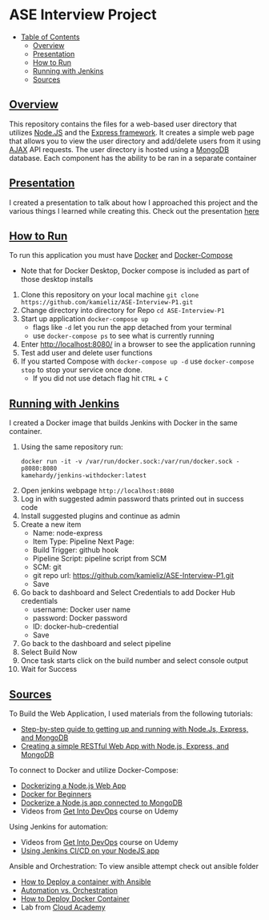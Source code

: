  # ASE Interview Project

- [Table of Contents](#table-of-contents)
  * [Overview](#overview)
  * [Presentation](#presentation)
  * [How to Run](#how-to-run)
  * [Running with Jenkins](#running-with-jenkins)
  * [Sources](#sources)
   
  
## [Overview](#overview)
This repository contains the files for a web-based user directory that utilizes [Node.JS](https://www.w3schools.com/nodejs/nodejs_intro.asp) and the [Express framework](https://expressjs.com/). It creates a simple web page that allows you to view the user directory and add/delete users from it using [AJAX](https://www.w3schools.com/whatis/whatis_ajax.asp) API requests. The user directory is hosted using a [MongoDB](https://www.mongodb.com/what-is-mongodb) database. Each component has the ability to be ran in a separate container 
  

## [Presentation](#presentation)
I created a presentation to talk about how I approached this project and the various things I learned while creating this. Check out the presentation [here](https://docs.google.com/presentation/d/1Q-vwTyKmMiJI9utcJ_jaUm5RBft-qiX3Q6DDKmAWYls/edit?usp=sharing)

## [How to Run](#how-to-run)
To run this application you must have [Docker](https://docs.docker.com/install/) and [Docker-Compose](https://docs.docker.com/compose/install/)
- Note that for Docker Desktop, Docker compose is included as part of those desktop installs
1. Clone this repository on your local machine
`git clone https://github.com/kamieliz/ASE-Interview-P1.git`
2. Change directory into directory for Repo
`cd ASE-Interview-P1`
3. Start up application
`docker-compose up`
	- flags like `-d` let you run the app detached from your terminal
	- use `docker-compose ps` to see what is currently running
4. Enter [http://localhost:8080/](http://localhost:8080/) in a browser to see the application running
5. Test add user and delete user functions
6. If you started Compose with `docker-compose up -d` use `docker-compose stop` to stop your service once done.
	- If you did not use detach flag hit `CTRL` + `C`

## [Running with Jenkins](#running-with-jenkins)

I created a Docker image that builds Jenkins with Docker in the same container.
1. Using the same repository run:
	```
	docker run -it -v /var/run/docker.sock:/var/run/docker.sock -p8080:8080 
	kamehardy/jenkins-withdocker:latest
	```
2. Open jenkins webpage `http://localhost:8080`
3. Log in with suggested admin password thats printed out in success code
4. Install suggested plugins and continue as admin
5. Create a new item
	- Name: node-express
	- Item Type: Pipeline
	Next Page:
	- Build Trigger: github hook
	- Pipeline Script: pipeline script from SCM
	- SCM: git
	- git repo url: https://github.com/kamieliz/ASE-Interview-P1.git
	- Save
6. Go back to dashboard and Select Credentials to add Docker Hub credentials
	- username: Docker user name
	- password: Docker password
	- ID: docker-hub-credential
	- Save
7. Go back to the dashboard and select pipeline 
8. Select Build Now
9. Once task starts click on the build number and select console output
10. Wait for Success


## [Sources](#sources)
To Build the Web Application, I used materials from the following tutorials:
- [Step-by-step guide to getting up and running with Node.Js, Express, and MongoDB](https://closebrace.com/tutorials/2017-03-02/the-dead-simple-step-by-step-guide-for-front-end-developers-to-getting-up-and-running-with-nodejs-express-and-mongodb)
- [Creating a simple RESTful Web App with Node.js, Express, and MongoDB](https://closebrace.com/tutorials/2017-03-02/creating-a-simple-restful-web-app-with-nodejs-express-and-mongodb)

To connect to Docker and utilize Docker-Compose:
- [Dockerizing a Node.js Web App](https://nodejs.org/de/docs/guides/nodejs-docker-webapp/)
- [Docker for Beginners](https://docker-curriculum.com/)
- [Dockerize a Node.js app connected to MongoDB](https://docker-curriculum.com/)
- Videos from [Get Into DevOps](https://www.udemy.com/course/devops-masterclass/) course on Udemy

Using Jenkins for automation:
- Videos from [Get Into DevOps](https://www.udemy.com/course/devops-masterclass/) course on Udemy
- [Using Jenkins CI/CD on your NodeJS app](https://blog.harveydelaney.com/jenkins-build-test-deploy-node-app/)

Ansible and Orchestration:
To view ansible attempt check out ansible folder
- [How to Deploy a container with Ansible](https://www.techrepublic.com/article/how-to-deploy-a-container-with-ansible/)
- [Automation vs. Orchestration](https://www.burwood.com/blog-archive/automation-vs-orchestration-whats-the-difference)
- [How to Deploy Docker Container](https://www.codementor.io/@mamytianarakotomalala/how-to-deploy-docker-container-with-ansible-on-debian-8-mavm48kw0)
- Lab from [Cloud Academy](https://cloudacademy.com/lab/getting-started-ansible/)





 
